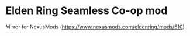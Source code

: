 # Elden Ring Seamless Co-op mod

Mirror for NexusMods (https://www.nexusmods.com/eldenring/mods/510)

